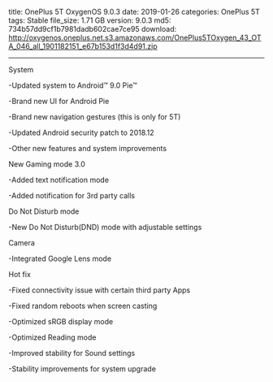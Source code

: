 title: OnePlus 5T OxygenOS 9.0.3
date: 2019-01-26
categories: OnePlus 5T
tags: Stable
file_size: 1.71 GB
version: 9.0.3
md5: 734b57dd9cf1b7981dadb602cae7ce95
download: http://oxygenos.oneplus.net.s3.amazonaws.com/OnePlus5TOxygen_43_OTA_046_all_1901182151_e67b153d1f3d4d91.zip

---
System

-Updated system to Android™ 9.0 Pie™

-Brand new UI for Android Pie

-Brand new navigation gestures (this is only for 5T)

-Updated Android security patch to 2018.12

-Other new features and system improvements



New Gaming mode 3.0

-Added text notification mode

-Added notification for 3rd party calls



Do Not Disturb mode

-New Do Not Disturb(DND) mode with adjustable settings



Camera

-Integrated Google Lens mode



Hot fix

-Fixed connectivity issue with certain third party Apps

-Fixed random reboots when screen casting

-Optimized sRGB display mode

-Optimized Reading mode

-Improved stability for Sound settings

-Stability improvements for system upgrade
